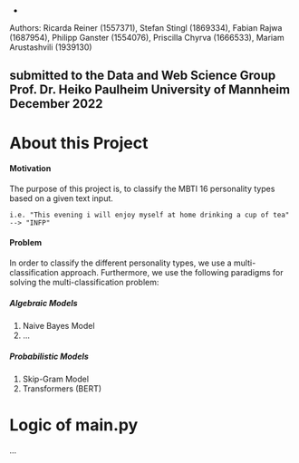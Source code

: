 -
Authors: Ricarda Reiner (1557371), Stefan Stingl (1869334), Fabian Rajwa (1687954),
Philipp Ganster (1554076), Priscilla Chyrva (1666533), Mariam Arustashvili
(1939130)

submitted to the
Data and Web Science Group
Prof. Dr. Heiko Paulheim
University of Mannheim
December 2022
-

# About this Project

#### Motivation
The purpose of this project is, to classify the MBTI 16 personality types based on a given text input.
   
    i.e. "This evening i will enjoy myself at home drinking a cup of tea" --> "INFP"
    
#### Problem
In order to classify the different personality types, we use a multi-classification approach. Furthermore,
we use the following paradigms for solving the multi-classification problem:

##### Algebraic Models
1) Naive Bayes Model
2) ...

##### Probabilistic Models
1) Skip-Gram Model
2) Transformers (BERT)




# Logic of main.py

...
